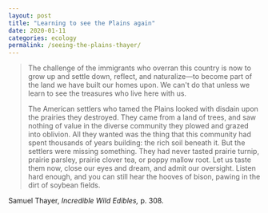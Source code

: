 ```yaml
---
layout: post
title: "Learning to see the Plains again"
date: 2020-01-11
categories: ecology
permalink: /seeing-the-plains-thayer/
---
```


> The challenge of the immigrants who overran this country is now to grow up and settle down, reflect, and naturalize—to become part of the land we have built our homes upon. We can't do that unless we learn to see the treasures who live here with us.
> 
> The American settlers who tamed the Plains looked with disdain upon the prairies they destroyed. They came from a land of trees, and saw nothing of value in the diverse community they plowed and grazed into oblivion. All they wanted was the thing that this community had spent thousands of years building: the rich soil beneath it. But the settlers were missing something. They had never tasted prairie turnip, prairie parsley, prairie clover tea, or poppy mallow root. Let us taste them now, close our eyes and dream, and admit our oversight. Listen hard enough, and you can still hear the hooves of bison, pawing in the dirt of soybean fields.

Samuel Thayer, *Incredible Wild Edibles,* p. 308.
